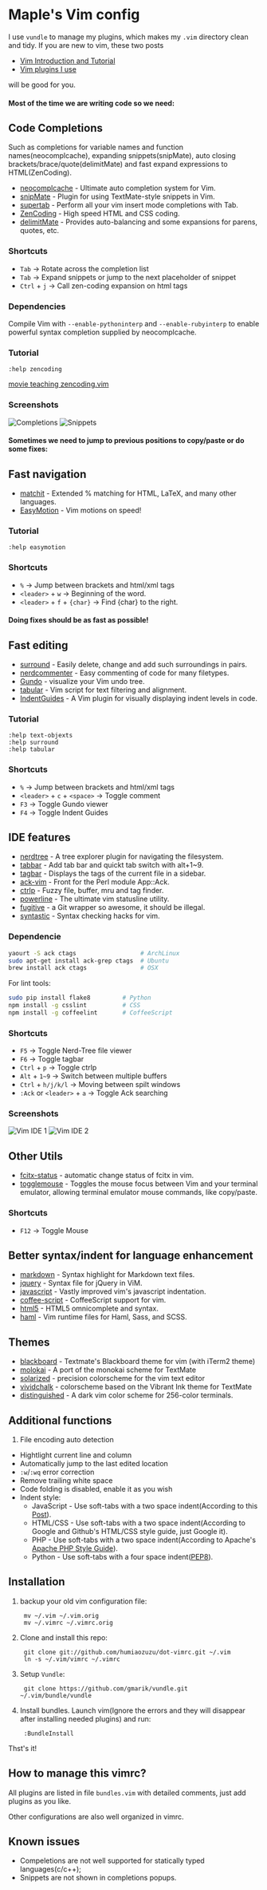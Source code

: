 Maple's Vim config
==================
I use `vundle` to manage my plugins, which makes my `.vim` directory clean
and tidy. If you are new to vim, these two posts

* [Vim Introduction and Tutorial](http://blog.interlinked.org/tutorials/vim_tutorial.html)
* [Vim plugins I use](http://mirnazim.org/writings/vim-plugins-i-use/) 

will be good for you.

#### Most of the time we are writing code so we need:
## Code Completions
Such as completions for variable names and function names(neocomplcache), expanding snippets(snipMate), auto closing brackets/brace/quote(delimitMate) and fast expand expressions to HTML(ZenCoding).

* [neocomplcache](http://github.com/Shougo/neocomplcache) - Ultimate auto completion system for Vim.
* [snipMate](https://github.com/garbas/vim-snipmate) - Plugin for using TextMate-style snippets in Vim.
* [supertab](http://github.com/ervandew/supertab) - Perform all your vim insert mode completions with Tab.
* [ZenCoding](http://github.com/mattn/zencoding-vim) - High speed HTML and CSS coding.
* [delimitMate](http://github.com/Raimondi/delimitMate) - Provides auto-balancing and some expansions for parens, quotes, etc.

### Shortcuts
* `Tab`        -> Rotate across the completion list
* `Tab`        -> Expand snippets or jump to the next placeholder of snippet
* `Ctrl` + `j` -> Call zen-coding expansion on html tags

### Dependencies
Compile Vim with `--enable-pythoninterp` and `--enable-rubyinterp` to enable powerful syntax completion supplied by neocomplcache.

### Tutorial
``` vim
:help zencoding
```

[movie teaching zencoding.vim](http://mattn.github.com/zencoding-vim/)
### Screenshots
![Completions](https://github.com/humiaozuzu/dot-vimrc/raw/master/screenshots/completions.gif)
![Snippets](https://github.com/humiaozuzu/dot-vimrc/raw/master/screenshots/snippets.gif)

#### Sometimes we need to jump to previous positions to copy/paste or do some fixes:
## Fast navigation
* [matchit](http://github.com/tsaleh/vim-matchit) - Extended % matching for HTML, LaTeX, and many other languages.
* [EasyMotion](https://github.com/Lokaltog/vim-easymotion) - Vim motions on speed!

### Tutorial
``` vim
:help easymotion
```

### Shortcuts
* `%` -> Jump between brackets and html/xml tags
* `<leader>` + `w` -> Beginning of the word.
* `<leader>` + `f` + `{char}` -> Find {char} to the right.

#### Doing fixes should be as fast as possible!
## Fast editing
* [surround](http://github.com/tpope/vim-surround) - Easily delete, change and add such surroundings in pairs.
* [nerdcommenter](http://github.com/scrooloose/nerdcommenter) - Easy commenting of code for many filetypes.
* [Gundo](https://github.com/sjl/gundo.vim/) - visualize your Vim undo tree.
* [tabular](https://github.com/godlygeek/tabular) - Vim script for text filtering and alignment.
* [IndentGuides](https://github.com/nathanaelkane/vim-indent-guides) - A Vim plugin for visually displaying indent levels in code.

### Tutorial
``` vim
:help text-objexts
:help surround
:help tabular
```

### Shortcuts
* `%` -> Jump between brackets and html/xml tags
* `<leader>` + `c` + `<space>` -> Toggle comment
* `F3` -> Toggle Gundo viewer
* `F4` -> Toggle Indent Guides 

## IDE features
* [nerdtree](http://github.com/scrooloose/nerdtree) - A tree explorer plugin for navigating the filesystem.
* [tabbar](http://github.com/humiaozuzu/TabBar) -  Add tab bar and quickt tab switch with alt+1~9.
* [tagbar](http://github.com/majutsushi/tagbar) - Displays the tags of the current file in a sidebar.
* [ack-vim](http://github.com/mileszs/ack.vim) - Front for the Perl module App::Ack.
* [ctrlp](https://github.com/kien/ctrlp.vim) - Fuzzy file, buffer, mru and tag finder.
* [powerline](https://github.com/Lokaltog/vim-powerline) - The ultimate vim statusline utility.
* [fugitive](https://github.com/tpope/vim-fugitive/) - a Git wrapper so awesome, it should be illegal.
* [syntastic](https://github.com/scrooloose/syntastic) - Syntax checking hacks for vim.

### Dependencie
```bash
yaourt -S ack ctags                  # ArchLinux
sudo apt-get install ack-grep ctags  # Ubuntu
brew install ack ctags               # OSX
```

For lint tools:

``` bash
sudo pip install flake8         # Python
npm install -g csslint          # CSS
npm install -g coffeelint       # CoffeeScript
```

### Shortcuts
* `F5` -> Toggle Nerd-Tree file viewer
* `F6` -> Toggle tagbar
* `Ctrl` + `p` -> Toggle ctrlp
* `Alt` + `1~9` -> Switch between multiple buffers
* `Ctrl` + `h/j/k/l` -> Moving between spilt windows
* `:Ack` or `<leader>` + `a` -> Toggle Ack searching

### Screenshots
![Vim IDE 1](https://github.com/humiaozuzu/dot-vimrc/raw/master/screenshots/vim.jpg)
![Vim IDE 2](https://github.com/humiaozuzu/dot-vimrc/raw/master/screenshots/vim2.jpg)

## Other Utils
* [fcitx-status](https://github.com/humiaozuzu/fcitx-status) - automatic change status of fcitx in vim.
* [togglemouse](https://github.com/nvie/vim-togglemouse/) - Toggles the mouse focus between Vim and your terminal emulator, allowing terminal emulator mouse commands, like copy/paste.

### Shortcuts
* `F12` -> Toggle Mouse

## Better syntax/indent for language enhancement 
* [markdown](http://github.com/tpope/vim-markdown) -  Syntax highlight for Markdown text files.
* [jquery](http://github.com/nono/jquery.vim) - Syntax file for jQuery in ViM.
* [javascript](http://github.com/pangloss/vim-javascript) - Vastly improved vim's javascript indentation.
* [coffee-script](https://github.com/kchmck/vim-coffee-script) - CoffeeScript support for vim.
* [html5](https://github.com/othree/html5.vim) - HTML5 omnicomplete and syntax.
* [haml](https://github.com/tpope/vim-haml) - Vim runtime files for Haml, Sass, and SCSS.

## Themes
* [blackboard](https://github.com/rickharris/vim-blackboard) - Textmate's Blackboard theme for vim (with iTerm2 theme)
* [molokai](https://github.com/rickharris/vim-monokai) - A port of the monokai scheme for TextMate
* [solarized](https://github.com/altercation/vim-colors-solarized) - precision colorscheme for the vim text editor
* [vividchalk](https://github.com/tpope/vim-vividchalk) - colorscheme based on the Vibrant Ink theme for TextMate
* [distinguished](https://github.com/Lokaltog/vim-distinguished) - A dark vim color scheme for 256-color terminals.

## Additional functions

1. File encoding auto detection
* Hightlight current line and column
* Automatically jump to the last edited location
* `:w`/`:wq` error correction
* Remove trailing white space
* Code folding is disabled, enable it as you wish
* Indent style:
   * JavaScript - Use soft-tabs with a two space indent(According to this [Post](http://atroche.org/post/30994290348/javascript-indentation)).
   * HTML/CSS - Use soft-tabs with a two space indent(According to Google and Github's HTML/CSS style guide, just Google it).
   * PHP - Use soft-tabs with a two space indent(According to Apache's [Apache PHP Style Guide](http://svn.apache.org/repos/asf/shindig/trunk/php/docs/style-guide.html)).
   * Python - Use soft-tabs with a four space indent([PEP8](http://www.python.org/dev/peps/pep-0008/)).

## Installation
1. backup your old vim configuration file:

        mv ~/.vim ~/.vim.orig
        mv ~/.vimrc ~/.vimrc.orig

2. Clone and install this repo:

        git clone git://github.com/humiaozuzu/dot-vimrc.git ~/.vim
        ln -s ~/.vim/vimrc ~/.vimrc
        
3. Setup `Vundle`:

        git clone https://github.com/gmarik/vundle.git ~/.vim/bundle/vundle

4. Install bundles. Launch vim(Ignore the errors and they will disappear after installing needed plugins) and run:
		
        :BundleInstall

Thst's it!

## How to manage this vimrc?
All plugins are listed in file `bundles.vim` with detailed comments, just add plugins as you like.

Other configurations are also well organized in vimrc.

## Known issues
* Compeletions are not well supported for statically typed languages(c/c++);
* Snippets are not shown in completions popups.